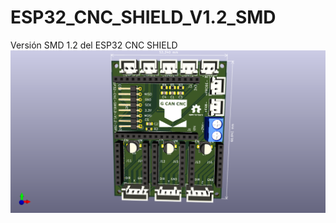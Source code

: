 # ESP32_CNC_SHIELD_V1.2_SMD
 Versión SMD 1.2 del ESP32 CNC SHIELD
 ![My Image](Images/Esp32_Cnc_Shield_30Pin_SMD.png)
 
